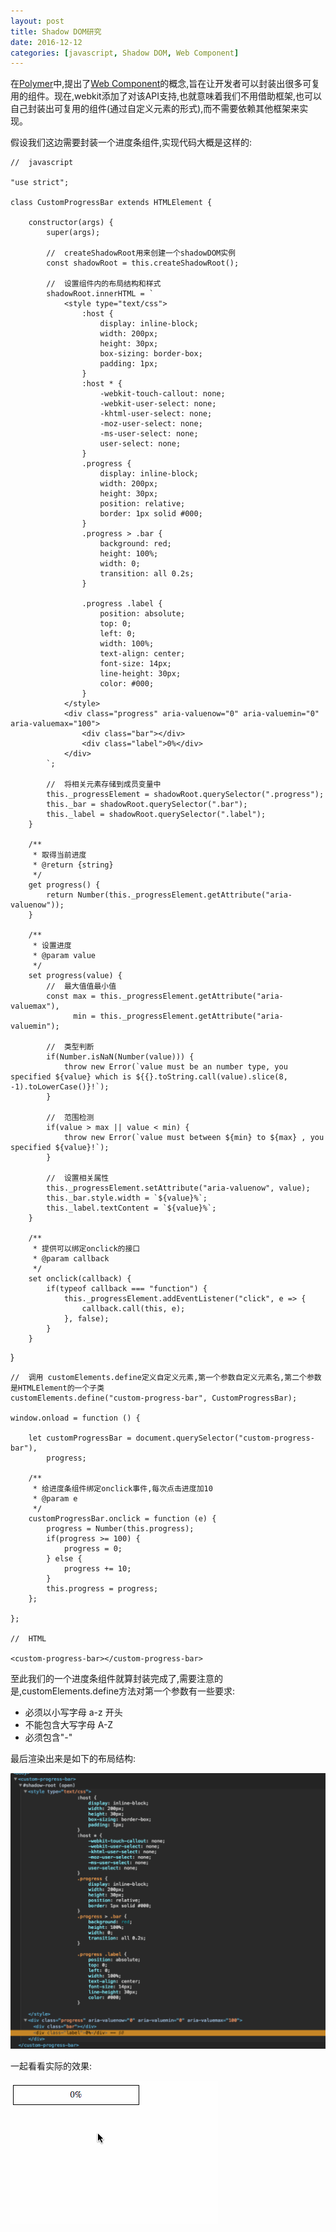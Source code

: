 ```yaml
---
layout: post
title: Shadow DOM研究
date: 2016-12-12
categories: [javascript, Shadow DOM, Web Component]
---
```


在[Polymer](https://github.com/Polymer/polymer)中,提出了[Web Component](https://developer.mozilla.org/zh-CN/docs/Web/Web_Components)的概念,旨在让开发者可以封装出很多可复用的组件。现在,webkit添加了对该API支持,也就意味着我们不用借助框架,也可以自己封装出可复用的组件(通过自定义元素的形式),而不需要依赖其他框架来实现。

假设我们这边需要封装一个进度条组件,实现代码大概是这样的:

    //  javascript
    
    "use strict";

    class CustomProgressBar extends HTMLElement {

    	constructor(args) {
    		super(args);
    
            //  createShadowRoot用来创建一个shadowDOM实例
    		const shadowRoot = this.createShadowRoot();
    
            //  设置组件内的布局结构和样式
            shadowRoot.innerHTML = `
                <style type="text/css">
                    :host {
                        display: inline-block;
                        width: 200px;
                        height: 30px;
                        box-sizing: border-box;
                        padding: 1px;
                    }
                    :host * {
                        -webkit-touch-callout: none;
                        -webkit-user-select: none;
                        -khtml-user-select: none;
                        -moz-user-select: none;
                        -ms-user-select: none;
                        user-select: none;
                    }
                    .progress {
                        display: inline-block;
                        width: 200px;
                        height: 30px;
                        position: relative;
                        border: 1px solid #000;
                    }
                    .progress > .bar {
                        background: red;
                        height: 100%;
                        width: 0;
                        transition: all 0.2s;
                    }
                    
                    .progress .label {
                        position: absolute;
                        top: 0;
                        left: 0;
                        width: 100%;
                        text-align: center;
                        font-size: 14px;
                        line-height: 30px;
                        color: #000;
                    }
                </style>
                <div class="progress" aria-valuenow="0" aria-valuemin="0" aria-valuemax="100">
                    <div class="bar"></div>
                    <div class="label">0%</div>
                </div>
            `;
    
            //  将相关元素存储到成员变量中
            this._progressElement = shadowRoot.querySelector(".progress");
            this._bar = shadowRoot.querySelector(".bar");
            this._label = shadowRoot.querySelector(".label");
    	}
    
        /**
         * 取得当前进度
         * @return {string}
         */
        get progress() {
            return Number(this._progressElement.getAttribute("aria-valuenow"));
        }
    
        /**
         * 设置进度
         * @param value
         */
        set progress(value) {
            //  最大值值最小值
            const max = this._progressElement.getAttribute("aria-valuemax"),
                  min = this._progressElement.getAttribute("aria-valuemin");
    
            //  类型判断
            if(Number.isNaN(Number(value))) {
                throw new Error(`value must be an number type, you specified ${value} which is ${{}.toString.call(value).slice(8, -1).toLowerCase()}!`);
            }
    
            //  范围检测
            if(value > max || value < min) {
                throw new Error(`value must between ${min} to ${max} , you specified ${value}!`);
            }
    
            //  设置相关属性
            this._progressElement.setAttribute("aria-valuenow", value);
            this._bar.style.width = `${value}%`;
            this._label.textContent = `${value}%`;
        }
    
        /**
         * 提供可以绑定onclick的接口
         * @param callback
         */
        set onclick(callback) {
            if(typeof callback === "function") {
                this._progressElement.addEventListener("click", e => {
                    callback.call(this, e);
                }, false);
            }
        }

}

    //  调用 customElements.define定义自定义元素,第一个参数自定义元素名,第二个参数是HTMLElement的一个子类
    customElements.define("custom-progress-bar", CustomProgressBar);

    window.onload = function () {
    
        let customProgressBar = document.querySelector("custom-progress-bar"),
            progress;
    
        /**
         * 给进度条组件绑定onclick事件,每次点击进度加10
         * @param e
         */
        customProgressBar.onclick = function (e) {
            progress = Number(this.progress);
            if(progress >= 100) {
                progress = 0;
            } else {
                progress += 10;
            }
            this.progress = progress;
        };
    
    };

    //  HTML
    
    <custom-progress-bar></custom-progress-bar>
    
至此我们的一个进度条组件就算封装完成了,需要注意的是,customElements.define方法对第一个参数有一些要求:

- 必须以小写字母 a-z 开头
- 不能包含大写字母 A-Z
- 必须包含"-"

最后渲染出来是如下的布局结构:

![](imgs/shadow-dom-rendered.png)

一起看看实际的效果:

![](imgs/shadow-dom-gif.gif)
